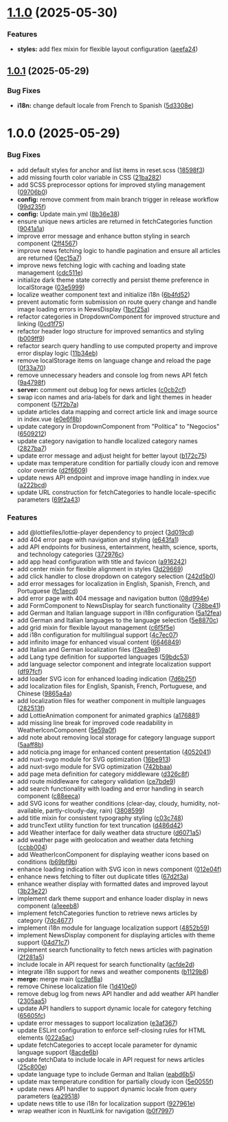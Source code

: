 # [1.1.0](https://github.com/edumoro412/infiniti/compare/v1.0.1...v1.1.0) (2025-05-30)


### Features

* **styles:** add flex mixin for flexible layout configuration ([aeefa24](https://github.com/edumoro412/infiniti/commit/aeefa24f352bfe3b93c2f9da4c801f03ecb8d6f3))

## [1.0.1](https://github.com/edumoro412/infiniti/compare/v1.0.0...v1.0.1) (2025-05-29)


### Bug Fixes

* **i18n:** change default locale from French to Spanish ([5d3308e](https://github.com/edumoro412/infiniti/commit/5d3308e9807e80fbcfe6a68e085e1124a4108608))

# 1.0.0 (2025-05-29)


### Bug Fixes

* add default styles for anchor and list items in reset.scss ([18598f3](https://github.com/edumoro412/infiniti/commit/18598f3a383a2fffba492aa8179bdf0c5b7c4362))
* add missing fourth color variable in CSS ([21ba282](https://github.com/edumoro412/infiniti/commit/21ba282753460acf199d31a3e6f46070871376b9))
* add SCSS preprocessor options for improved styling management ([09706b0](https://github.com/edumoro412/infiniti/commit/09706b04465061506b7eef192da088e572ae72c6))
* **config:** remove comment from main branch trigger in release workflow ([99d235f](https://github.com/edumoro412/infiniti/commit/99d235fc01aab0a3c8eacb5d1a846ec2505cfd65))
* **config:** Update main.yml ([8b36e38](https://github.com/edumoro412/infiniti/commit/8b36e38e2ef91389d750233ea4fc1bf7fb1ef044))
* ensure unique news articles are returned in fetchCategories function ([9041a1a](https://github.com/edumoro412/infiniti/commit/9041a1af2da41c760eb55aebebe4cea9f1bd78a2))
* improve error message and enhance button styling in search component ([2ff4567](https://github.com/edumoro412/infiniti/commit/2ff456733faa050addc481711888e7bf8f482d6c))
* improve news fetching logic to handle pagination and ensure all articles are returned ([0ec15a7](https://github.com/edumoro412/infiniti/commit/0ec15a759666160fcef609ff262b1c9e34ad171e))
* improve news fetching logic with caching and loading state management ([cdc511e](https://github.com/edumoro412/infiniti/commit/cdc511e099eaf581ea4a15946010266e60739647))
* initialize dark theme state correctly and persist theme preference in localStorage ([03e5999](https://github.com/edumoro412/infiniti/commit/03e5999449d7efcb7b19d73e199b7ffef1046089))
* localize weather component text and initialize i18n ([6b4fd52](https://github.com/edumoro412/infiniti/commit/6b4fd527c77023b4b4752caa4d3e55d6debe5f3e))
* prevent automatic form submission on route query change and handle image loading errors in NewsDisplay ([1bcf25a](https://github.com/edumoro412/infiniti/commit/1bcf25a89e724f8fd891aa87ac00a64387957ace))
* refactor categories in DropdownComponent for improved structure and linking ([0cd1f75](https://github.com/edumoro412/infiniti/commit/0cd1f750cfdb89762fa265a62e134dde7e83916c))
* refactor header logo structure for improved semantics and styling ([b009ff9](https://github.com/edumoro412/infiniti/commit/b009ff924eed491a347e4aa5d57720aa9ff62347))
* refactor search query handling to use computed property and improve error display logic ([11b34eb](https://github.com/edumoro412/infiniti/commit/11b34eb3ba339cf206c74ace24f5d0f2d54a8915))
* remove localStorage items on language change and reload the page ([0f33a70](https://github.com/edumoro412/infiniti/commit/0f33a70525dc22a87c1779e081a2e3218e370402))
* remove unnecessary headers and console log from news API fetch ([9a4798f](https://github.com/edumoro412/infiniti/commit/9a4798ffb0ba2f21d26f63e68f350751a048814d))
* **server:** comment out debug log for news articles ([c0cb2cf](https://github.com/edumoro412/infiniti/commit/c0cb2cf18116455e37de262e501c9b9aa1abca59))
* swap icon names and aria-labels for dark and light themes in header component ([57f2b7a](https://github.com/edumoro412/infiniti/commit/57f2b7a6e1a07d0733d284dcfe01b1b882c2cb6f))
* update articles data mapping and correct article link and image source in index.vue ([e0e6f8b](https://github.com/edumoro412/infiniti/commit/e0e6f8b3f06e7f4ebc9aa62f06d85ec8572cc47f))
* update category in DropdownComponent from "Política" to "Negocios" ([6509212](https://github.com/edumoro412/infiniti/commit/65092126ba4651ad339e568b5c6a81898bb6d674))
* update category navigation to handle localized category names ([2827ba7](https://github.com/edumoro412/infiniti/commit/2827ba76e38f559183bddc29404f460d4b57d374))
* update error message and adjust height for better layout ([b172c75](https://github.com/edumoro412/infiniti/commit/b172c75210bdf584cad53de53a387c99b73225eb))
* update max temperature condition for partially cloudy icon and remove color override ([d2f6609](https://github.com/edumoro412/infiniti/commit/d2f66093db26acd37cd23113d47a65169cfbbebd))
* update news API endpoint and improve image handling in index.vue ([a222bcd](https://github.com/edumoro412/infiniti/commit/a222bcdb7f236e343335d12f972e12fd49f3e203))
* update URL construction for fetchCategories to handle locale-specific parameters ([69f2a43](https://github.com/edumoro412/infiniti/commit/69f2a43fe6170c2b393637a129ca27acdeb5604e))


### Features

* add @lottiefiles/lottie-player dependency to project ([3d019cd](https://github.com/edumoro412/infiniti/commit/3d019cd7a4cf881ba8e1fddf603f83f16f161167))
* add 404 error page with navigation and styling ([e643fa1](https://github.com/edumoro412/infiniti/commit/e643fa1db97fde509a389dd81b7175a7e58c8230))
* add API endpoints for business, entertainment, health, science, sports, and technology categories ([372976c](https://github.com/edumoro412/infiniti/commit/372976c941c873efd3a714d95e8c74e89f29b05f))
* add app head configuration with title and favicon ([a916242](https://github.com/edumoro412/infiniti/commit/a916242d6ff2662acc290100b9a58f558d0f6a6e))
* add center mixin for flexible alignment in styles ([3d29669](https://github.com/edumoro412/infiniti/commit/3d29669c14832dab6cb233f3a7dc74182261204d))
* add click handler to close dropdown on category selection ([242d5b0](https://github.com/edumoro412/infiniti/commit/242d5b0fc550b1e3df3279144904b513b0725cb8))
* add error messages for localization in English, Spanish, French, and Portuguese ([fc1aecd](https://github.com/edumoro412/infiniti/commit/fc1aecd217d00b656afce61bbe489be152d415c3))
* add error page with 404 message and navigation button ([08d994e](https://github.com/edumoro412/infiniti/commit/08d994e9daaf5315140bb6fff14364299cbf665d))
* add FormComponent to NewsDisplay for search functionality ([738be41](https://github.com/edumoro412/infiniti/commit/738be41c2286f4e0551f40dbafc0761eba253439))
* add German and Italian language support in i18n configuration ([5a12fea](https://github.com/edumoro412/infiniti/commit/5a12fea7bcf37bfe766aeca3b92175bb16e26379))
* add German and Italian languages to the language selection ([5e8870c](https://github.com/edumoro412/infiniti/commit/5e8870c2bc3303eca327e7b3243c78885b107e27))
* add grid mixin for flexible layout management ([c6f5f5e](https://github.com/edumoro412/infiniti/commit/c6f5f5ea34df4c4ba6b4233d6d8597244f84d05a))
* add i18n configuration for multilingual support ([4c7ec07](https://github.com/edumoro412/infiniti/commit/4c7ec076ec4eaf3ca77850b3e2737d85974be07b))
* add infinito image for enhanced visual content ([6646849](https://github.com/edumoro412/infiniti/commit/66468490ef105289d05524333eb17f5b649b7377))
* add Italian and German localization files ([f3ea9e8](https://github.com/edumoro412/infiniti/commit/f3ea9e8a9e610d4594824494cf417f1aa085b31a))
* add Lang type definition for supported languages ([59bdc53](https://github.com/edumoro412/infiniti/commit/59bdc5367393a892c039de37a0053f7db6bf332b))
* add language selector component and integrate localization support ([df97fcf](https://github.com/edumoro412/infiniti/commit/df97fcf9259c1c39d1f3a19553aa3b0a29546d8e))
* add loader SVG icon for enhanced loading indication ([7d6b25f](https://github.com/edumoro412/infiniti/commit/7d6b25ff104a802655767835c57dd75fde87135a))
* add localization files for English, Spanish, French, Portuguese, and Chinese ([9865a4a](https://github.com/edumoro412/infiniti/commit/9865a4a3b6d42ceb2ce3620709f60ccddfc4b673))
* add localization files for weather component in multiple languages ([282513f](https://github.com/edumoro412/infiniti/commit/282513f1758718b0e9d1ffb841415e3eb176b1a4))
* add LottieAnimation component for animated graphics ([a176881](https://github.com/edumoro412/infiniti/commit/a176881b55fd45e51c15f1ae152a4e2699c7c484))
* add missing line break for improved code readability in WeatherIconComponent ([5e59a0f](https://github.com/edumoro412/infiniti/commit/5e59a0f61811db2cd619d17eba2e9aa58ff783a4))
* add note about removing local storage for category language support ([5aaff8b](https://github.com/edumoro412/infiniti/commit/5aaff8b0a41e839cca0a091abf3664edbef2b1ee))
* add noticia.png image for enhanced content presentation ([4052041](https://github.com/edumoro412/infiniti/commit/405204103c715700e329463887ff8b22e7830328))
* add nuxt-svgo module for SVG optimization ([16be913](https://github.com/edumoro412/infiniti/commit/16be913ce6503c5171b590f354cb070e86a24c32))
* add nuxt-svgo module for SVG optimization ([742bbaa](https://github.com/edumoro412/infiniti/commit/742bbaa24667a54f4349dc26f7c0d8eb4afaf004))
* add page meta definition for category middleware ([d326c8f](https://github.com/edumoro412/infiniti/commit/d326c8f4113ebc98ff646943301bd8d4ed11dffb))
* add route middleware for category validation ([ce7bde9](https://github.com/edumoro412/infiniti/commit/ce7bde97af9f949023703d2e9d858c4499d4a89d))
* add search functionality with loading and error handling in search component ([c88eeca](https://github.com/edumoro412/infiniti/commit/c88eecae90f47a37b6f387fd1de7513e6a222832))
* add SVG icons for weather conditions (clear-day, cloudy, humidity, not-available, partly-cloudy-day, rain) ([3808599](https://github.com/edumoro412/infiniti/commit/3808599851f24c1478ee391ae5d438fd66586f16))
* add title mixin for consistent typography styling ([c03c748](https://github.com/edumoro412/infiniti/commit/c03c74897a106b0571758aaa7e4209286d1f8ca8))
* add truncText utility function for text truncation ([d486d42](https://github.com/edumoro412/infiniti/commit/d486d4200b5da9f19f8cc2f864ce51124e33030c))
* add Weather interface for daily weather data structure ([d6071a5](https://github.com/edumoro412/infiniti/commit/d6071a597f7f8f852cea27c964f5bbcae7fa0d37))
* add weather page with geolocation and weather data fetching ([ccbb004](https://github.com/edumoro412/infiniti/commit/ccbb0047d4048921689e9f35bf7d276d2088dfd1))
* add WeatherIconComponent for displaying weather icons based on conditions ([b69bf9b](https://github.com/edumoro412/infiniti/commit/b69bf9b0f9d6a288e84ad5cfb63cb1887a296785))
* enhance loading indication with SVG icon in news component ([012e04f](https://github.com/edumoro412/infiniti/commit/012e04f2aa1c93e72228aee9ab905eff2f73b7fd))
* enhance news fetching to filter out duplicate titles ([67d2f3a](https://github.com/edumoro412/infiniti/commit/67d2f3aa293edb2516b8f61424cc2f4e4b9503c4))
* enhance weather display with formatted dates and improved layout ([3b23e22](https://github.com/edumoro412/infiniti/commit/3b23e22395184c90d21dc9b2dc1c9c34a2a64b19))
* implement dark theme support and enhance loader display in news component ([a1eeeb8](https://github.com/edumoro412/infiniti/commit/a1eeeb857ceec2c08a2fe00b32ae81e8f61f66e6))
* implement fetchCategories function to retrieve news articles by category ([7dc4677](https://github.com/edumoro412/infiniti/commit/7dc4677a6e0ab1940ed1bfb51f41593f433208a6))
* implement i18n module for language localization support ([4852b59](https://github.com/edumoro412/infiniti/commit/4852b59fa4ea6ddde3de68db79b43f400bc12ce2))
* implement NewsDisplay component for displaying articles with theme support ([04d71c7](https://github.com/edumoro412/infiniti/commit/04d71c712ce4bfdbd4265eb2993aa0394ebabdab))
* implement search functionality to fetch news articles with pagination ([2f281a5](https://github.com/edumoro412/infiniti/commit/2f281a546744f0b4c615b98d4d82eb28cef473fb))
* include locale in API request for search functionality ([acfde2d](https://github.com/edumoro412/infiniti/commit/acfde2db144e2aec3c8a9aa78212afa88ccb016d))
* integrate i18n support for news and weather components ([b1129b8](https://github.com/edumoro412/infiniti/commit/b1129b829330736faad514f1ce3166039bcca3bb))
* **merge:** merge main ([cc9af8a](https://github.com/edumoro412/infiniti/commit/cc9af8ae3079d5fc6b7bbc676cfc4a9d68b87875))
* remove Chinese localization file ([1d410e0](https://github.com/edumoro412/infiniti/commit/1d410e0fdb43ac2c871ced2c1a9965eee66ef3dd))
* remove debug log from news API handler and add weather API handler ([2305aa5](https://github.com/edumoro412/infiniti/commit/2305aa52e1ca258a948ee75b347392208540e45c))
* update API handlers to support dynamic locale for category fetching ([65605fc](https://github.com/edumoro412/infiniti/commit/65605fcaaf4404913fd613e668cb0c6e76473817))
* update error messages to support localization ([e3af367](https://github.com/edumoro412/infiniti/commit/e3af367f46408f0e4ccf2630a769d153f02fbe0c))
* update ESLint configuration to enforce self-closing rules for HTML elements ([022a5ac](https://github.com/edumoro412/infiniti/commit/022a5acb78f33aecfa181ced8d0fb5eda296d69d))
* update fetchCategories to accept locale parameter for dynamic language support ([8acde6b](https://github.com/edumoro412/infiniti/commit/8acde6b6db64d313e8e45e025d5af8b2137e867b))
* update fetchData to include locale in API request for news articles ([25c800e](https://github.com/edumoro412/infiniti/commit/25c800e096e21148bf8a18ef5c2b3b77d9fffea4))
* update language type to include German and Italian ([eabd6b5](https://github.com/edumoro412/infiniti/commit/eabd6b5b2629d263c8ee31d8f6e450b77bbdef5b))
* update max temperature condition for partially cloudy icon ([5e0055f](https://github.com/edumoro412/infiniti/commit/5e0055f054dc3676812ce785b2c7632127f6dc1a))
* update news API handler to support dynamic locale from query parameters ([ea29518](https://github.com/edumoro412/infiniti/commit/ea29518f0b5e58048799c10338c733822fe26278))
* update news title to use i18n for localization support ([927961e](https://github.com/edumoro412/infiniti/commit/927961ee590a55fa7351e6fa49683a16b5701164))
* wrap weather icon in NuxtLink for navigation ([b0f7997](https://github.com/edumoro412/infiniti/commit/b0f7997dbfb670d4aad3bd07c974ac32a802ccda))
